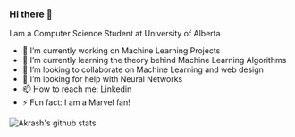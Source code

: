 ### Hi there 👋

<!--
**Akarsh654/Akarsh654** is a ✨ _special_ ✨ repository because its `README.md` (this file) appears on your GitHub profile. -->

I am a Computer Science Student at University of Alberta 

- 🔭 I’m currently working on Machine Learning Projects 
- 🌱 I’m currently learning the theory behind Machine Learning Algorithms
- 👯 I’m looking to collaborate on Machine Learning and web design
- 🤔 I’m looking for help with Neural Networks
- 📫 How to reach me: Linkedin
- ⚡ Fun fact: I am a Marvel fan!

![Akrash's github stats](https://github-readme-stats.vercel.app/api?username=Akarsh654&show_icons=true&theme=radical)

